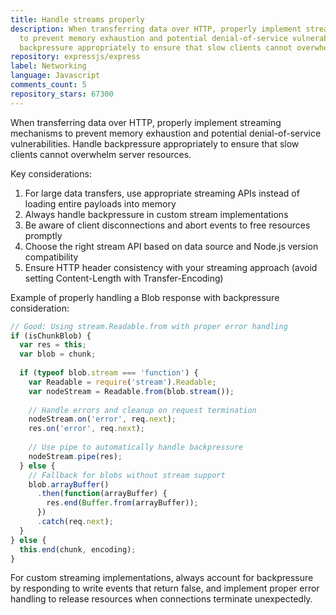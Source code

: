 ```yaml
---
title: Handle streams properly
description: When transferring data over HTTP, properly implement streaming mechanisms
  to prevent memory exhaustion and potential denial-of-service vulnerabilities. Handle
  backpressure appropriately to ensure that slow clients cannot overwhelm server resources.
repository: expressjs/express
label: Networking
language: Javascript
comments_count: 5
repository_stars: 67300
---
```


When transferring data over HTTP, properly implement streaming mechanisms to prevent memory exhaustion and potential denial-of-service vulnerabilities. Handle backpressure appropriately to ensure that slow clients cannot overwhelm server resources.

Key considerations:
1. For large data transfers, use appropriate streaming APIs instead of loading entire payloads into memory
2. Always handle backpressure in custom stream implementations
3. Be aware of client disconnections and abort events to free resources promptly
4. Choose the right stream API based on data source and Node.js version compatibility
5. Ensure HTTP header consistency with your streaming approach (avoid setting Content-Length with Transfer-Encoding)

Example of properly handling a Blob response with backpressure consideration:

```javascript
// Good: Using stream.Readable.from with proper error handling
if (isChunkBlob) {
  var res = this;
  var blob = chunk;
  
  if (typeof blob.stream === 'function') {
    var Readable = require('stream').Readable;
    var nodeStream = Readable.from(blob.stream());
    
    // Handle errors and cleanup on request termination
    nodeStream.on('error', req.next);
    res.on('error', req.next);
    
    // Use pipe to automatically handle backpressure
    nodeStream.pipe(res);
  } else {
    // Fallback for blobs without stream support
    blob.arrayBuffer()
      .then(function(arrayBuffer) {
        res.end(Buffer.from(arrayBuffer));
      })
      .catch(req.next);
  }
} else {
  this.end(chunk, encoding);
}
```

For custom streaming implementations, always account for backpressure by responding to write events that return false, and implement proper error handling to release resources when connections terminate unexpectedly.
